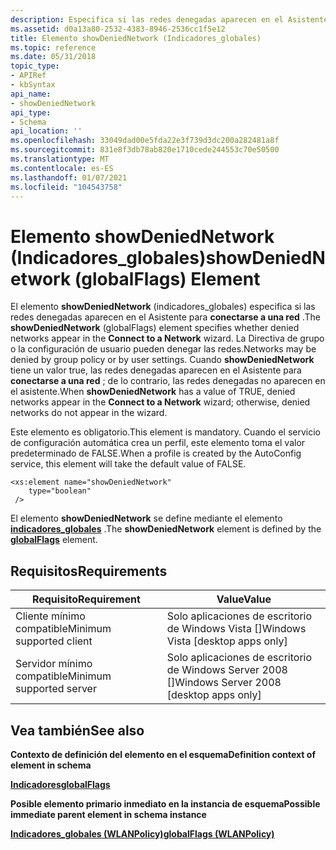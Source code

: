 ```yaml
---
description: Especifica si las redes denegadas aparecen en el Asistente para conectarse a una red.
ms.assetid: d0a13a80-2532-4383-8946-2536cc1f5e12
title: Elemento showDeniedNetwork (Indicadores_globales)
ms.topic: reference
ms.date: 05/31/2018
topic_type:
- APIRef
- kbSyntax
api_name:
- showDeniedNetwork
api_type:
- Schema
api_location: ''
ms.openlocfilehash: 33049dad00e5fda22e3f739d3dc200a282481a8f
ms.sourcegitcommit: 831e8f3db78ab820e1710cede244553c70e50500
ms.translationtype: MT
ms.contentlocale: es-ES
ms.lasthandoff: 01/07/2021
ms.locfileid: "104543758"
---
```

# <a name="showdeniednetwork-globalflags-element"></a><span data-ttu-id="a6aef-103">Elemento showDeniedNetwork (Indicadores_globales)</span><span class="sxs-lookup"><span data-stu-id="a6aef-103">showDeniedNetwork (globalFlags) Element</span></span>

<span data-ttu-id="a6aef-104">El elemento **showDeniedNetwork** (indicadores_globales) especifica si las redes denegadas aparecen en el Asistente para **conectarse a una red** .</span><span class="sxs-lookup"><span data-stu-id="a6aef-104">The **showDeniedNetwork** (globalFlags) element specifies whether denied networks appear in the **Connect to a Network** wizard.</span></span> <span data-ttu-id="a6aef-105">La Directiva de grupo o la configuración de usuario pueden denegar las redes.</span><span class="sxs-lookup"><span data-stu-id="a6aef-105">Networks may be denied by group policy or by user settings.</span></span> <span data-ttu-id="a6aef-106">Cuando **showDeniedNetwork** tiene un valor true, las redes denegadas aparecen en el Asistente para **conectarse a una red** ; de lo contrario, las redes denegadas no aparecen en el asistente.</span><span class="sxs-lookup"><span data-stu-id="a6aef-106">When **showDeniedNetwork** has a value of TRUE, denied networks appear in the **Connect to a Network** wizard; otherwise, denied networks do not appear in the wizard.</span></span>

<span data-ttu-id="a6aef-107">Este elemento es obligatorio.</span><span class="sxs-lookup"><span data-stu-id="a6aef-107">This element is mandatory.</span></span> <span data-ttu-id="a6aef-108">Cuando el servicio de configuración automática crea un perfil, este elemento toma el valor predeterminado de FALSE.</span><span class="sxs-lookup"><span data-stu-id="a6aef-108">When a profile is created by the AutoConfig service, this element will take the default value of FALSE.</span></span>

``` syntax
<xs:element name="showDeniedNetwork"
    type="boolean"
 />
```

<span data-ttu-id="a6aef-109">El elemento **showDeniedNetwork** se define mediante el elemento [**indicadores_globales**](wlan-policyschema-globalflags-wlanpolicy-element.md) .</span><span class="sxs-lookup"><span data-stu-id="a6aef-109">The **showDeniedNetwork** element is defined by the [**globalFlags**](wlan-policyschema-globalflags-wlanpolicy-element.md) element.</span></span>

## <a name="requirements"></a><span data-ttu-id="a6aef-110">Requisitos</span><span class="sxs-lookup"><span data-stu-id="a6aef-110">Requirements</span></span>



| <span data-ttu-id="a6aef-111">Requisito</span><span class="sxs-lookup"><span data-stu-id="a6aef-111">Requirement</span></span> | <span data-ttu-id="a6aef-112">Value</span><span class="sxs-lookup"><span data-stu-id="a6aef-112">Value</span></span> |
|-------------------------------------|------------------------------------------------------|
| <span data-ttu-id="a6aef-113">Cliente mínimo compatible</span><span class="sxs-lookup"><span data-stu-id="a6aef-113">Minimum supported client</span></span><br/> | <span data-ttu-id="a6aef-114">Solo aplicaciones de escritorio de Windows Vista \[\]</span><span class="sxs-lookup"><span data-stu-id="a6aef-114">Windows Vista \[desktop apps only\]</span></span><br/>       |
| <span data-ttu-id="a6aef-115">Servidor mínimo compatible</span><span class="sxs-lookup"><span data-stu-id="a6aef-115">Minimum supported server</span></span><br/> | <span data-ttu-id="a6aef-116">Solo aplicaciones de escritorio de Windows Server 2008 \[\]</span><span class="sxs-lookup"><span data-stu-id="a6aef-116">Windows Server 2008 \[desktop apps only\]</span></span><br/> |



## <a name="see-also"></a><span data-ttu-id="a6aef-117">Vea también</span><span class="sxs-lookup"><span data-stu-id="a6aef-117">See also</span></span>

<dl> <dt>

<span data-ttu-id="a6aef-118">**Contexto de definición del elemento en el esquema**</span><span class="sxs-lookup"><span data-stu-id="a6aef-118">**Definition context of element in schema**</span></span>
</dt> <dt>

[<span data-ttu-id="a6aef-119">**Indicadores**</span><span class="sxs-lookup"><span data-stu-id="a6aef-119">**globalFlags**</span></span>](wlan-policyschema-globalflags-wlanpolicy-element.md)
</dt> <dt>

<span data-ttu-id="a6aef-120">**Posible elemento primario inmediato en la instancia de esquema**</span><span class="sxs-lookup"><span data-stu-id="a6aef-120">**Possible immediate parent element in schema instance**</span></span>
</dt> <dt>

[<span data-ttu-id="a6aef-121">**Indicadores_globales (WLANPolicy)**</span><span class="sxs-lookup"><span data-stu-id="a6aef-121">**globalFlags (WLANPolicy)**</span></span>](wlan-policyschema-globalflags-wlanpolicy-element.md)
</dt> </dl>

 

 





